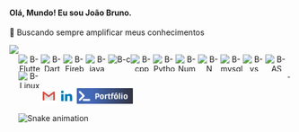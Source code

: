 #### Olá, Mundo! Eu sou João Bruno.

 🌱 Buscando sempre amplificar meus conhecimentos

<div align="center">
  <a href="https://github.com/jbrun0r">
<!--   <img align="center" height="180em" src="https://github-readme-stats.vercel.app/api?username=jbrun0r&border_color=0D1117&border_radius=17&show_icons=true&text_color=C9D1D9&title_color=58A6FF&icon_color=3CB371&bg_color=DEG,1F2938,19212D,141A24,10151D,0D1117&include_all_commits=true&count_private=true"/> -->
  <img align="left" height="180em" src="https://github-readme-stats.vercel.app/api/top-langs/?username=jbrun0r&border_color=0D1117&border_radius=8&layout=compact&langs_count=7&text_color=C9D1D9&title_color=58A6FF&icon_color=3CB371&bg_color=DEG,0D1117,0D1117,10151D,141A24,19212D,1F2938"/>
</div>
<div align="center"
     style="display: inline_block"><br>
  <img align="left" alt="B-Flutter" height="30" width="40" src="https://cdn.jsdelivr.net/gh/devicons/devicon/icons/flutter/flutter-original.svg">
  <img align="left" alt="B-Dart" height="30" width="40" src="https://cdn.jsdelivr.net/gh/devicons/devicon/icons/dart/dart-original.svg">
  <img align="left" alt="B-Firebase" height="30" width="40" src="https://cdn.jsdelivr.net/gh/devicons/devicon/icons/firebase/firebase-plain.svg">
  <img align="left" alt="B-java" height="30" width="40" src="https://cdn.jsdelivr.net/gh/devicons/devicon/icons/java/java-original.svg">
  <img align="left" alt="B-c" height="30" width="40" src="https://cdn.jsdelivr.net/gh/devicons/devicon/icons/c/c-original.svg">
  <img align="left" alt="B-cpp" height="30" width="40" src="https://cdn.jsdelivr.net/gh/devicons/devicon/icons/cplusplus/cplusplus-original.svg">
  <img align="left" alt="B-Python" height="30" width="40" src="https://cdn.jsdelivr.net/gh/devicons/devicon/icons/python/python-original.svg">
  <img align="left" alt="B-NumPy" height="30" width="40" src="https://cdn.jsdelivr.net/gh/devicons/devicon/icons/numpy/numpy-original.svg">
  <img align="left" alt="B-N" height="30" width="40" src="https://cdn.jsdelivr.net/gh/devicons/devicon/icons/jupyter/jupyter-original-wordmark.svg">
  <img align="left" alt="B-mysql" height="30" width="40" src="https://cdn.jsdelivr.net/gh/devicons/devicon/icons/mysql/mysql-original.svg">
  <img align="left" alt="B-vs" height="30" width="40" src="https://cdn.jsdelivr.net/gh/devicons/devicon/icons/vscode/vscode-original.svg">
  <img align="left" alt="B-AS" height="30" width="40" src="https://cdn.jsdelivr.net/gh/devicons/devicon/icons/androidstudio/androidstudio-original.svg">
  <img align="left" alt="B-Linux" height="30" width="40" src="https://cdn.jsdelivr.net/gh/devicons/devicon/icons/linux/linux-original.svg">  
  
  
 
  </div>
  <div>
    <h3> &nbsp; </h3>
  <a href = "joaobruno.rf@gmail.com"><img src="https://raw.githubusercontent.com/jbrun0r/jbrun0r/204461eb1db8c512bf9c7b1588cfe9832adc0f81/Gmail%20(1).svg" height ="28" target="_blank"></a>
  <a href="https://www.linkedin.com/in/joaobrunodev/" target="_blank"><img src="https://raw.githubusercontent.com/jbrun0r/jbrun0r/9ef0c31ed3b65f93e4cbda251ba0c309eb91872d/Linkedin.svg" height="28" target="_blank"></a>
  <a href="https://portfolio-joaobruno.firebaseapp.com/#/" target="_blank"><img src="https://raw.githubusercontent.com/jbrun0r/jbrun0r/0d96e6465dfbda439108df2fd097c89d82c3e91f/Portf%C3%B3lio%20(2).svg" height="28" target="_blank"></a> 
</div>

 
  ![Snake animation](https://github.com/jbrun0r/jbrun0r/blob/output/github-contribution-grid-snake.svg)

